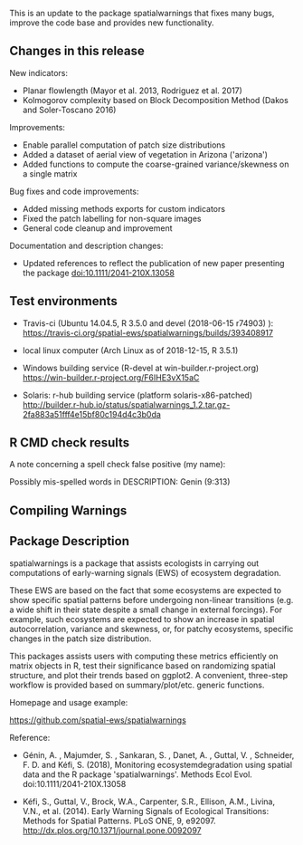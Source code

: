 
This is an update to the package spatialwarnings that fixes many bugs, 
improve the code base and provides new functionality. 

## Changes in this release

New indicators: 
  * Planar flowlength (Mayor et al. 2013, Rodriguez et al. 2017)
  * Kolmogorov complexity based on Block Decomposition Method 
      (Dakos and Soler-Toscano 2016)
  
Improvements: 
  * Enable parallel computation of patch size distributions
  * Added a dataset of aerial view of vegetation in Arizona ('arizona')
  * Added functions to compute the coarse-grained variance/skewness on a 
      single matrix 
  
Bug fixes and code improvements: 
  * Added missing methods exports for custom indicators
  * Fixed the patch labelling for non-square images
  * General code cleanup and improvement
  
Documentation and description changes: 
  * Updated references to reflect the publication of new paper presenting 
      the package <doi:10.1111/2041-210X.13058>
  
## Test environments

 - Travis-ci (Ubuntu 14.04.5, R 3.5.0 and devel (2018-06-15 r74903) ):
   https://travis-ci.org/spatial-ews/spatialwarnings/builds/393408917
   
 - local linux computer (Arch Linux as of 2018-12-15, R 3.5.1)
   
 - Windows building service (R-devel at win-builder.r-project.org)
   https://win-builder.r-project.org/F6IHE3vX15aC
   
 - Solaris: r-hub building service (platform solaris-x86-patched)
   http://builder.r-hub.io/status/spatialwarnings_1.2.tar.gz-2fa883a51fff4e15bf80c194d4c3b0da

## R CMD check results

A note concerning a spell check false positive (my name): 

Possibly mis-spelled words in DESCRIPTION:
  Genin (9:313)


## Compiling Warnings 

## Package Description

spatialwarnings is a package that assists ecologists in carrying out 
computations of early-warning signals (EWS) of ecosystem degradation.

These EWS are based on the fact that some ecosystems are expected to show 
specific spatial patterns before undergoing non-linear transitions (e.g. a wide 
shift in their state despite a small change in external forcings). For example, 
such ecosystems are expected to show an increase in spatial autocorrelation, 
variance and skewness, or, for patchy ecosystems, specific changes in the patch 
size distribution.

This packages assists users with computing these metrics efficiently on matrix 
objects in R, test their significance based on randomizing spatial structure, 
and plot their trends based on ggplot2. A convenient, three-step workflow is 
provided based on summary/plot/etc. generic functions.

Homepage and usage example:

  https://github.com/spatial-ews/spatialwarnings

Reference:
  
  * Génin, A. , Majumder, S. , Sankaran, S. , Danet, A. , Guttal, V. , 
    Schneider, F. D. and Kéfi, S. (2018),
    Monitoring ecosystemdegradation using spatial data and the R package 
    'spatialwarnings'. Methods Ecol Evol. 
    doi:10.1111/2041-210X.13058

  * Kéfi, S., Guttal, V., Brock, W.A., Carpenter, S.R., Ellison, A.M., Livina, 
    V.N., et al. (2014). Early Warning Signals of Ecological Transitions: 
    Methods for Spatial Patterns. PLoS ONE, 9, e92097.
    http://dx.plos.org/10.1371/journal.pone.0092097

